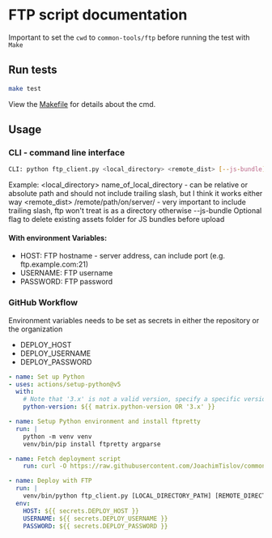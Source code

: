 # FTP script documentation

Important to set the `cwd` to `common-tools/ftp` before running the test with `Make`

## Run tests

```bash
make test
```

View the [Makefile](Makefile) for details about the cmd.

## Usage

### CLI - command line interface

```bash
CLI: python ftp_client.py <local_directory> <remote_dist> [--js-bundle]
```
Example:
    <local_directory>  name_of_local_directory - can be relative or absolute path and should not include trailing slash, but I think it works either way
    <remote_dist>      /remote/path/on/server/ - very important to include trailing slash, ftp won't treat is as a directory otherwise
    --js-bundle        Optional flag to delete existing assets folder for JS bundles before upload

#### With environment Variables:

- HOST: FTP hostname - server address, can include port (e.g. ftp.example.com:21)
- USERNAME: FTP username
- PASSWORD: FTP password

### GitHub Workflow

Environment variables needs to be set as secrets in either the repository or the organization
- DEPLOY_HOST
- DEPLOY_USERNAME
- DEPLOY_PASSWORD
```yaml
- name: Set up Python
- uses: actions/setup-python@v5
  with:
    # Note that '3.x' is not a valid version, specify a specific version like 3.11
    python-version: ${{ matrix.python-version OR '3.x' }}

- name: Setup Python environment and install ftpretty
  run: |
    python -m venv venv
    venv/bin/pip install ftpretty argparse

- name: Fetch deployment script
    run: curl -O https://raw.githubusercontent.com/JoachimTislov/common-tools/main/ftp/ftp_client.py

- name: Deploy with FTP
  run: |
    venv/bin/python ftp_client.py [LOCAL_DIRECTORY_PATH] [REMOTE_DIRECTORY_PATH] ([--js-bundle] - if you want to delete existing assets folder for JS bundles, see lines 81 to 97)
  env:
    HOST: ${{ secrets.DEPLOY_HOST }}
    USERNAME: ${{ secrets.DEPLOY_USERNAME }}
    PASSWORD: ${{ secrets.DEPLOY_PASSWORD }}
```
